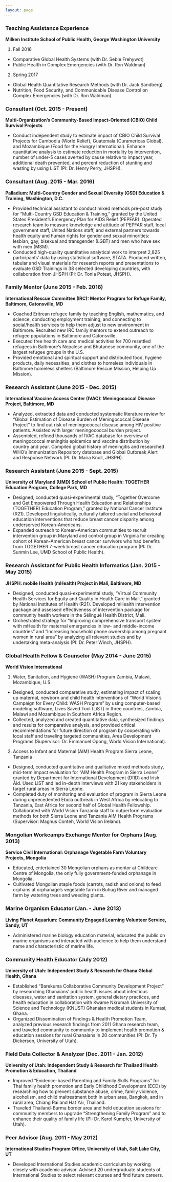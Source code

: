 ```yaml
---
layout: page
---
```


### Teaching Assistance Experience
__Milken Institute School of Public Health, George Washington University__  
1. Fall 2016  
* Comparative Global Health Systems (with Dr. Seble Frehywot)  
* Public Health in Complex Emergencies (with Dr. Ron Waldman)  
2. Spring 2017  
* Global Health Quantitative Research Methods (with Dr. Jack Sandberg)  
* Nutrition, Food Security, and Communicable Disease Control on Complex Emergencies (with Dr. Ron Waldman)  

### Consultant (Oct. 2015 - Present)
__Multi-Organization’s Community-Based Impact-Oriented (CBIO) Child Survival Projects__  
* Conduct independent study to estimate impact of CBIO Child Survival Projects for Cambodia (World Relief), Guatemala (Curamericas Global), and Mozambique (Food for the Hungry International). Enhance quantitative analysis to estimate reduction in mortality by intervention, number of under-5 cases averted by cause relative to impact year, additional death prevented, and percent reduction of stunting and wasting by using LiST (PI: Dr. Henry Perry, JHSPH).  

### Consultant (Aug. 2015 - Mar. 2016)
__Palladium: Multi-Country Gender and Sexual Diversity (GSD) Education & Training, Washington, D.C.__  
* Provided technical assistant to conduct mixed methods pre-post study for “Multi-Country GSD Education & Training,” granted by the United States President’s Emergency Plan for AIDS Relief (PEPFAR). Operated research team to measure knowledge and attitude of PEPFAR staff, local government staff, United Nations staff, and external partners towards health equity and human rights for gender and sexual minorities: lesbian, gay, bisexual and transgender (LGBT) and men who have sex with men (MSM).  
* Conducted high-quality quantitative analytical work to interpret 2,825 participants’ data by using statistical software, STATA. Produced written, tabular and visual materials for research reports and presentations to evaluate GSD Trainings in 38 selected developing countries, with collaboration from JHSPH (PI: Dr. Tonia Poteat, JHSPH).  

### Family Mentor (June 2015 - Feb. 2016)
__International Rescue Committee (IRC): Mentor Program for Refuge Family,	Baltimore, Catonsville, MD__  
* Coached Eritrean refugee family by teaching English, mathematics, and science, conducting employment training, and connecting to social/health services to help them adjust to new environment in Baltimore. Recruited new IRC family mentors to extend outreach to refugee populations in Baltimore and Catonsville.  
* Executed free health care and medical activities for 700 resettled refugees in Baltimore’s Nepalese and Bhutanese community, one of the largest refugee groups in the U.S.  
* Provided emotional and spiritual support and distributed food, hygiene products, daily necessities, and clothes to homeless individuals in Baltimore homeless shelters (Baltimore Rescue Mission, Helping Up Mission).  

### Research Assistant (June 2015 - Dec. 2015)
__International Vaccine Access Center (IVAC): Meningococcal Disease Project,	Baltimore, MD__  
* Analyzed, extracted data and conducted systematic literature review for “Global Estimation of Disease Burden of Meningococcal Disease Project” to find out risk of meningococcal disease among HIV positive patients. Assisted with larger meningococcal burden project.  
* Assembled, refined thousands of IVAC database for overview of meningococcal meningitis epidemics and vaccine distribution by country and year. Compiled global history of meningitis and researched WHO’s Immunization Repository database and Global Outbreak Alert and Response Network (PI: Dr. Maria Knoll, JHSPH).  

### Research Assistant (June 2015 - Sept. 2015)
__University of Maryland (UMD) School of Public Health: TOGETHER Education Program, College Park, MD__  
* Designed, conducted quasi-experimental study, “Together Overcome and Get Empowered Through Health Education and Relationships (TOGETHER) Education Program,” granted by National Cancer Institute (R21). Developed linguistically, culturally tailored social and behavioral education interventions that reduce breast cancer disparity among underserved Korean-Americans.  
* Expanded outreach to Korean-American communities to recruit intervention group in Maryland and control group in Virginia for creating cohort of Korean-American breast cancer survivors who had benefits from TOGETHER 7-week breast cancer education program (PI: Dr. Sunmin Lee, UMD School of Public Health).  

### Research Assistant for Public Health Informatics (Jan. 2015 - May 2015)
__JHSPH: mobile Health (mHealth) Project in Mali,	Baltimore, MD__  
* Designed, conducted quasi-experimental study, “Virtual Community Health Services for Equity and Quality in Health Care in Mali,” granted by National Institutes of Health (R21). Developed mHealth intervention package and assessed effectiveness of intervention package for community health workers in the Sélingué Health District, Mali.  
* Orchestrated strategy for “Improving comprehensive transport system with mHealth for maternal emergencies in low- and middle-income countries” and “Increasing household phone ownership among pregnant women in rural area” by analyzing all relevant studies and by undertaking meta-analysis (PI: Dr. Peter Winch, JHSPH).  

### Global Health Fellow & Counselor (May 2014 - June 2015)
__World Vision International__  
1. Water, Sanitation, and Hygiene (WASH) Program	Zambia, Malawi, Mozambique, U.S.  
* Designed, conducted comparative study, estimating impact of scaling up maternal, newborn and child health interventions of “World Vision’s Campaign for Every Child: WASH Program” by using computer-based modeling software, Lives Saved Tool (LiST) in three countries, Zambia, Malawi and Mozambique in Southern Africa Region.  
* Collected, analyzed and created quantitative data, synthesized findings and results for comparative analysis, and provided critical recommendations for future direction of program by cooperating with local staff and traveling targeted communities, Area Development Programs (Supervisor: Dr. Emmanuel Opong, World Vision International).  
2. Access to Infant and Maternal (AIM) Health Program	Sierra Leone, Tanzania  
* Designed, conducted quantitative and qualitative mixed methods study, mid-term impact evaluation for “AIM Health Program in Sierra Leone” granted by Department for International Development (DfID) and Irish Aid. Used LiST and led in-depth interviews with 21 key stakeholders in target rural areas in Sierra Leone.  
* Completed duty of monitoring and evaluation of program in Sierra Leone during unprecedented Ebola outbreak in West Africa by relocating to Tanzania, East Africa for second half of Global Health Fellowship. Collaborated with World Vision Tanzania staff to outperform evaluation methods for both Sierra Leone and Tanzania AIM Health Programs (Supervisor: Magnus Conteh, World Vision Ireland).  

### Mongolian Workcamps Exchange Mentor for Orphans (Aug. 2013)
__Service Civil International: Orphanage Vegetable Farm Voluntary Projects, Mongolia__  
* Educated, entertained 30 Mongolian orphans as mentor at Childcare Centre of Mongolia, the only fully government-funded orphanage in Mongolia.  
* Cultivated Mongolian staple foods (carrots, radish and onions) to feed orphans at orphanage’s vegetable farm in Buhug River and managed farm by watering trees and weeding plants.  

### Marine Organism Educator (Jan. - June 2013)
__Living Planet Aquarium: Community Engaged Learning Volunteer Service, Sandy, UT__  
* Administered marine biology education material, educated the public on marine organisms and interacted with audience to help them understand name and characteristic of marine life.  

### Community Health Educator (July 2012)
__University of Utah: Independent Study & Research for Ghana Global Health, Ghana__  
* Established “Barekuma Collaborative Community Development Project” by researching Ghanaians’ public health issues about infectious diseases, water and sanitation system, general dietary practices, and health education in collaboration with Kwame Nkrumah University of Science and Technology (KNUST) Ghanaian medical students in Kumasi, Ghana.  
* Organized Dissemination of Findings & Health Promotion Team, analyzed previous research findings from 2011 Ghana research team, and traveled community to community to implement health promotion & education sessions for rural Ghanaians in 20 communities (PI: Dr. Ty Dickerson, University of Utah).  

### Field Data Collector & Analyzer (Dec. 2011 - Jan. 2012)
__University of Utah: Independent Study & Research for Thailand Health Promotion & Education,	Thailand__  
* Improved “Evidence-based Parenting and Family Skills Programs” for Thai family health promotion and Early Childhood Development (ECD) by researching how to prevent substance abuse, crime, family violence, alcoholism, and child maltreatment both in urban area, Bangkok, and in rural area, Chiang Rai and Hat Yai, Thailand.  
* Traveled Thailand-Burma border area and held education sessions for community members to upgrade “Strengthening Family Program” and to enhance their quality of family life (PI: Dr. Karol Kumpfer, University of Utah).  

### Peer Advisor (Aug. 2011 - May 2012)
__International Studies Program Office, University of Utah, Salt Lake City, UT__  
* Developed International Studies academic curriculum by working closely with academic advisor. Advised 20 undergraduate students of International Studies to select relevant courses and find future careers.
